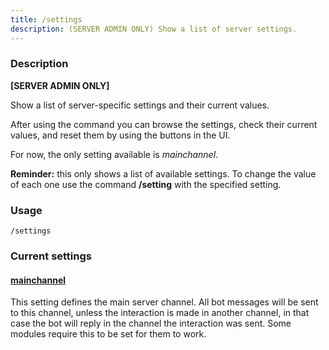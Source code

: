 ```yaml
---
title: /settings
description: (SERVER ADMIN ONLY) Show a list of server settings.
---
```


### Description
**[SERVER ADMIN ONLY]** 

Show a list of server-specific settings and their current values.

After using the command you can browse the settings, check their current values, and reset them by using the buttons in the UI.

For now, the only setting available is *mainchannel*.

**Reminder:** this only shows a list of available settings. To change the value of each one use the command **/setting** with the specified setting.

### Usage

`/settings`

### Current settings

#### [mainchannel](/commands/administration/individual-settings/mainchannel)

This setting defines the main server channel. All bot messages will be sent to this channel, unless the interaction is made in another channel, in that case the bot will reply in the channel the interaction was sent. Some modules require this to be set for them to work.